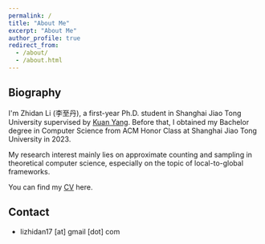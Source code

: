 ```yaml
---
permalink: /
title: "About Me"
excerpt: "About Me"
author_profile: true
redirect_from: 
  - /about/
  - /about.html
---
```


## Biography
I'm Zhidan Li (李至丹), a first-year Ph.D. student in Shanghai Jiao Tong University supervised by [Kuan Yang](https://jhc.sjtu.edu.cn/~kuanyang/). Before that, I obtained my Bachelor degree in Computer Science from ACM Honor Class at Shanghai Jiao Tong University in 2023.

My research interest mainly lies on approximate counting and sampling in theoretical computer science, especially on the topic of local-to-global frameworks.

You can find my [CV](../files/cv.pdf) here.

## Contact
* lizhidan17 [at] gmail [dot] com

